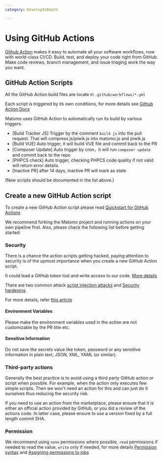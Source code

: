 ```yaml
---
category: DevelopInDepth

---
```

# Using GitHub Actions

[Github Action](https://github.com/features/actions) makes it easy to automate all your software workflows, now with world-class CI/CD. Build, test, and deploy your code right from GitHub. Make code reviews, branch management, and issue triaging work the way you want.


## GitHub Action Scripts

All the GitHub Action build files are locate in `.github/workflows/*.yml`

Each script is triggered by its own conditions, for more details see [Github Action Docs](https://docs.github.com/en/actions)

Matomo uses GitHub Action to automatically run its build by various triggers.
- [Build Tracker JS] Trigger by the comment `build js` into the pull request. That will compress js/piwik.js into matomo.js and piwik.js
- [Build VUE] Auto trigger, it will build VUE file and commit back to the PR
- [Composer Update] Auto trigger by cron，it will run `composer update` and commit back to the repo
- [PHPCS check] Auto trigger, checking PHPCS code quality if not valid will return error details.
- [Inactive PR] after 14 days, inactive PR will mark as state

(New scripts should be documented in the list above.)

## Create a new GitHub Action script

To create a new GitHub Action script please read [Quickstart for GitHub Actions](https://docs.github.com/en/actions/quickstart)

We recommend forking the Matomo project and running actions on your own pipeline first. Also, please check the following list before getting started:

### Security

There is a chance the action scripts getting hacked, paying attention to security is of the upmost importance when you create a new GitHub Action script. 

It could lead a GitHub token lost and write access to our code. [More details](https://docs.github.com/en/actions/security-guides/security-hardening-for-github-actions#stealing-the-jobs-github_token)

There are two common attack [script injection attacks](https://docs.github.com/en/actions/learn-github-actions/security-hardening-for-github-actions#example-of-a-script-injection-attack) and [Security hardening](https://docs.github.com/en/actions/security-guides/security-hardening-for-github-actions).

For more details, refer [this article](https://docs.github.com/en/actions/security-guides/security-hardening-for-github-actions#overview)

#### Environment Variables
Please make the environment variables used in the action are not customizable by the PR title etc.

#### Sensitive Information
Do not save the secrets value like token, password or any sensitive information in plain text, JSON, XML, YAML (or similar).

### Third-party actions

Generally the best practice is to avoid using a third party GitHub action or script when possible. For example, when the action only executes few simple scripts. Then we won't need an action for this and can just do it ourselves thus reducing the security risk.

If you need to use an action from the marketplace, please ensure that it is either an official action provided by GitHub, or you did a review of the actions code. In latter case, please ensure to use a version fixed by a full length commit SHA.


### Permission
We recommend using `none` permissions where possible, `read` permissions if needed to read the value, `write` only if needed, for more details [Permission syntax](https://docs.github.com/en/actions/using-workflows/workflow-syntax-for-github-actions#permissions) and [Assigning permissions to jobs](https://docs.github.com/en/enterprise-cloud@latest/actions/using-jobs/assigning-permissions-to-jobs) 
